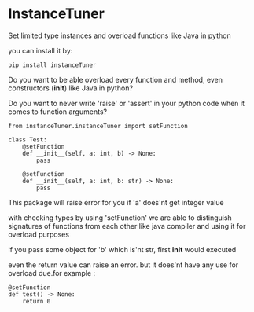 # InstanceTuner
Set limited type instances and overload functions like Java in python

you can install it by:

    pip install instanceTuner    

Do you want to be able overload every function and method, even constructors (__init__) like Java in python?

Do you want to never write 'raise' or 'assert' in your python code when it comes to function arguments?

    from instanceTuner.instanceTuner import setFunction
    
    class Test:
        @setFunction
        def __init__(self, a: int, b) -> None:
            pass
        
        @setFunction
        def __init__(self, a: int, b: str) -> None:
            pass



This package will raise error for you if 'a' does'nt get integer value 

with checking types by using 'setFunction' we are able to distinguish signatures of functions from each other like java compiler and using it for overload purposes

if you pass some object for 'b' which is'nt str, first __init__ would executed 

even the return value can raise an error. but it does'nt have any use for overload due.for example :

    @setFunction
    def test() -> None:
        return 0

